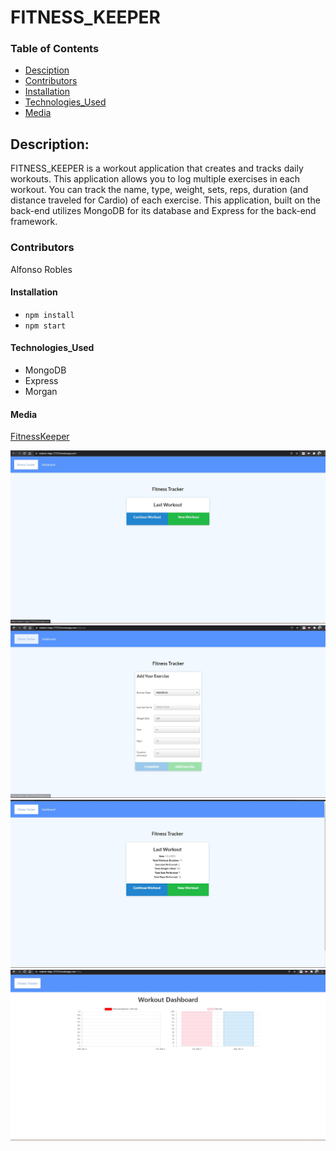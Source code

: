 # FITNESS_KEEPER

### Table of Contents

- [Desciption](#description)
- [Contributors](#contributors)
- [Installation](#installation)
- [Technologies_Used](#technologies_used)
- [Media](#media)

## Description:

FITNESS_KEEPER is a workout application that creates and tracks daily workouts. This application allows you to log multiple exercises in each workout. You can track the name, type, weight, sets, reps, duration (and distance traveled for Cardio) of each exercise.
This application, built on the back-end utilizes MongoDB for its database and Express for the back-end framework.

### Contributors

Alfonso Robles

#### Installation

- `npm install`
- `npm start`

#### Technologies_Used

- MongoDB
- Express
- Morgan

#### Media

[FitnessKeeper](https://radiant-ridge-57533.herokuapp.com/)

![FitnessKeeperHomePage](./images/FitnessKeeperHomePage.jpg)
![FitnessKeeperAddExercise](./images/FitnessKeeperAddExercise.jpg)
![LastWorkout](./images/LastWorkout.jpg)
![Dashboard](./images/Dashboard.jpg)
